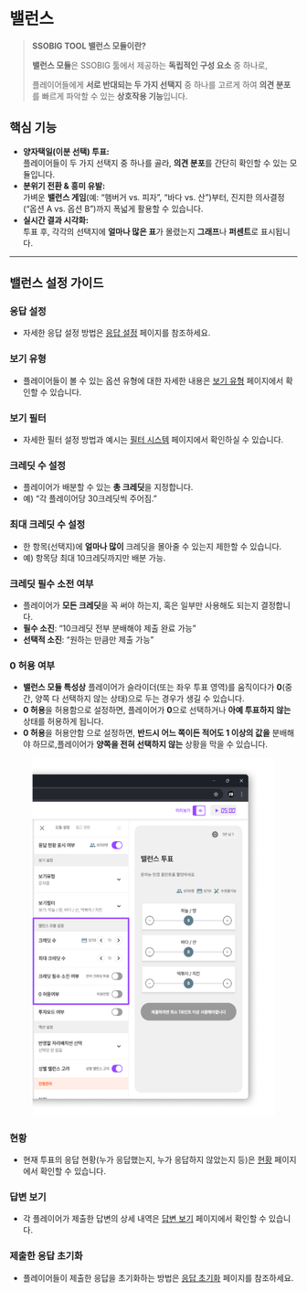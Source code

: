 # 밸런스

> **SSOBIG TOOL 밸런스 모듈이란?**
>
> **밸런스 모듈**은 SSOBIG 툴에서 제공하는 **독립적인 구성 요소** 중 하나로,
>
> 플레이어들에게 **서로 반대되는 두 가지 선택지** 중 하나를 고르게 하여 **의견 분포**를 빠르게 파악할 수 있는 **상호작용 기능**입니다.



## 핵심 기능

* **양자택일(이분 선택) 투표:**\
  플레이어들이 두 가지 선택지 중 하나를 골라, **의견 분포**를 간단히 확인할 수 있는 모듈입니다.
* **분위기 전환 & 흥미 유발:**\
  가벼운 **밸런스 게임**(예: “햄버거 vs. 피자”, “바다 vs. 산”)부터, 진지한 의사결정(“옵션 A vs. 옵션 B”)까지 폭넓게 활용할 수 있습니다.
* **실시간 결과 시각화:**\
  투표 후, 각각의 선택지에 **얼마나 많은 표**가 몰렸는지 **그래프**나 **퍼센트**로 표시됩니다.

***



## 밸런스 설정 가이드



### 응답 설정 <a href="#undefined-2" id="undefined-2"></a>

* 자세한 응답 설정 방법은 [응답 설정](../undefined/undefined.md) 페이지를 참조하세요.

### 보기 유형 <a href="#undefined-3" id="undefined-3"></a>

* 플레이어들이 볼 수 있는 옵션 유형에 대한 자세한 내용은 [보기 유형](../undefined/undefined-1.md) 페이지에서 확인할 수 있습니다.

### 보기 필터 <a href="#undefined-4" id="undefined-4"></a>

* 자세한 필터 설정 방법과 예시는 [필터 시스템](../../undefined-2/undefined-4.md) 페이지에서 확인하실 수 있습니다.





### 크레딧 수 설정

* 플레이어가 배분할 수 있는 **총 크레딧**을 지정합니다.
* 예) “각 플레이어당 30크레딧씩 주어짐.”

### 최대 크레딧 수 설정

* 한 항목(선택지)에 **얼마나 많이** 크레딧을 몰아줄 수 있는지 제한할 수 있습니다.
* 예) 항목당 최대 10크레딧까지만 배분 가능.

### 크레딧 필수 소전 여부

* 플레이어가 **모든 크레딧**을 꼭 써야 하는지, 혹은 일부만 사용해도 되는지 결정합니다.
* **필수 소진**: “10크레딧 전부 분배해야 제출 완료 가능”
* **선택적 소진**: “원하는 만큼만 제출 가능”

### 0 허용 여부

* **밸런스 모듈 특성상** 플레이어가 슬라이더(또는 좌우 투표 영역)를 움직이다가 **0**(중간, 양쪽 다 선택하지 않는 상태)으로 두는 경우가 생길 수 있습니다.
* **0 허용**을 허용함으로 설정하면, 플레이어가 **0**으로 선택하거나 **아예 투표하지 않는** 상태를 허용하게 됩니다.
* **0 허용**을 허용안함 으로 설정하면, **반드시 어느 쪽이든 적어도 1 이상의 값을** 분배해야 하므로,플레이어가 **양쪽을 전혀 선택하지 않는** 상황을 막을 수 있습니다.



<figure><img src="../../.gitbook/assets/밸런스 1.png" alt=""><figcaption></figcaption></figure>

### 현황 <a href="#undefined-10" id="undefined-10"></a>

* 현재 투표의 응답 현황(누가 응답했는지, 누가 응답하지 않았는지 등)은 [현황](../undefined/undefined-2.md) 페이지에서 확인할 수 있습니다.

### 답변 보기 <a href="#undefined-11" id="undefined-11"></a>

* 각 플레이어가 제출한 답변의 상세 내역은 [답변 보기](../undefined/undefined-3.md) 페이지에서 확인할 수 있습니다.

### 제출한 응답 초기화 <a href="#undefined-12" id="undefined-12"></a>

* 플레이어들이 제출한 응답을 초기화하는 방법은 [응답 초기화](../undefined/undefined-4.md) 페이지를 참조하세요.
